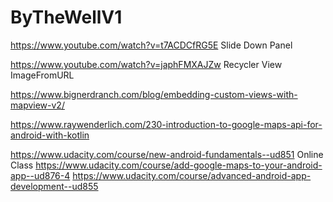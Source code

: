 # ByTheWellV1

https://www.youtube.com/watch?v=t7ACDCfRG5E Slide Down Panel

https://www.youtube.com/watch?v=japhFMXAJZw Recycler View ImageFromURL


https://www.bignerdranch.com/blog/embedding-custom-views-with-mapview-v2/

https://www.raywenderlich.com/230-introduction-to-google-maps-api-for-android-with-kotlin

https://www.udacity.com/course/new-android-fundamentals--ud851 Online Class
https://www.udacity.com/course/add-google-maps-to-your-android-app--ud876-4
https://www.udacity.com/course/advanced-android-app-development--ud855
